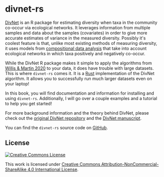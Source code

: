 # divnet-rs

[DivNet](https://github.com/adw96/DivNet) is an R package for estimating diversity when taxa in the community co-occur via ecological networks. It leverages information from multiple samples and data about the samples (covariates) in order to give more accurate estimates of variance in the measured diversity. Possibly it's coolest feature is that, unlike most existing methods of measuring diversity, it uses models from [compositional data analysis](https://en.wikipedia.org/wiki/Compositional_data) that take into account ecological networks in which taxa positively and negatively co-occur.

While the DivNet R package makes it simple to apply the algorithms from [Willis & Martin 2020](https://github.com/adw96/DivNet) to your data, it does have trouble with large datasets. This is where `divnet-rs` comes it. It is a [Rust](TODO) implementation of the DivNet algorithm. It allows you to successfully run much larger datasets even on your laptop!

In this book, you will find documentation and information for installing and using `divnet-rs`. Additionally, I will go over a couple examples and a tutorial to help you get started!

For more background information and the theory behind DivNet, please check out the [original DivNet repository](https://github.com/adw96/DivNet) and the [DivNet manuscript](https://doi.org/10.1093/biostatistics/kxaa015).

You can find the `divnet-rs` source code on [GitHub](https://github.com/mooreryan/divnet-rs).

## License

<a rel="license" href="http://creativecommons.org/licenses/by-nc-sa/4.0/"><img alt="Creative Commons License" src="https://i.creativecommons.org/l/by-nc-sa/4.0/88x31.png" /></a>

This work is licensed under [Creative Commons Attribution-NonCommercial-ShareAlike 4.0 International License](https://creativecommons.org/licenses/by-nc-sa/4.0/).
